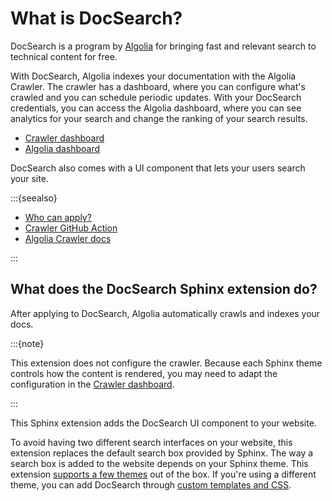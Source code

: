 # What is DocSearch?

DocSearch is a program by [Algolia](https://www.algolia.com/) for bringing fast and relevant search to technical content for free.

With DocSearch, Algolia indexes your documentation with the Algolia Crawler.
The crawler has a dashboard,
where you can configure what's crawled and you can schedule periodic updates.
With your DocSearch credentials, you can access the Algolia dashboard,
where you can see analytics for your search and change the ranking of your search results.

- [Crawler dashboard](https://crawler.algolia.com/admin)
- [Algolia dashboard](https://dashboard.algolia.com/)

DocSearch also comes with a UI component that lets your users search your site.

:::{seealso}

- [Who can apply?](https://docsearch.algolia.com/docs/who-can-apply/)
- [Crawler GitHub Action](https://github.com/marketplace/actions/algolia-crawler-automatic-crawl)
- [Algolia Crawler docs](https://www.algolia.com/doc/tools/crawler/getting-started/overview/)

:::

## What does the DocSearch Sphinx extension do?

After applying to DocSearch, Algolia automatically crawls and indexes your docs.

:::{note}

This extension does not configure the crawler.
Because each Sphinx theme controls how the content is rendered,
you may need to adapt the configuration in the [Crawler dashboard](https://crawler.algolia.com/admin).

:::

This Sphinx extension adds the DocSearch UI component to your website.

To avoid having two different search interfaces on your website,
this extension replaces the default search box provided by Sphinx.
The way a search box is added to the website depends on your Sphinx theme.
This extension [supports a few themes](/themes.md) out of the box.
If you're using a different theme, you can add DocSearch through [custom templates and CSS](/customization.md).
